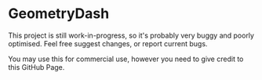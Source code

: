 # GeometryDash

This project is still work-in-progress, so it's probably very buggy and poorly optimised.
Feel free suggest changes, or report current bugs.

You may use this for commercial use, however you need to give credit to this GitHub Page.
